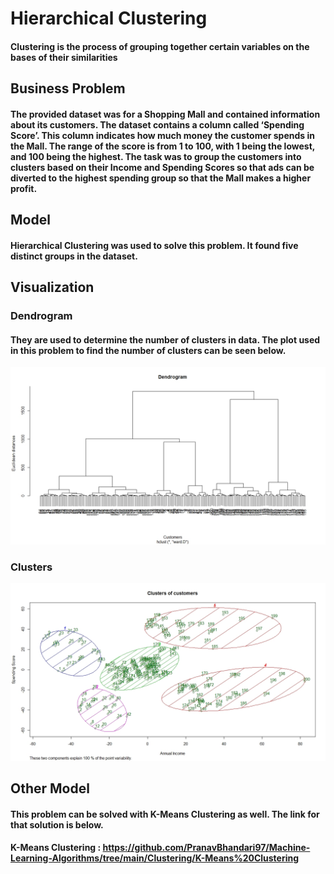 # Hierarchical Clustering   

#### Clustering is the process of grouping together certain variables on the bases of their similarities

## Business Problem
#### The provided dataset was for a Shopping Mall and contained information about its customers. The dataset contains a column called ‘Spending Score’. This column indicates how much money the customer spends in the Mall. The range of the score is from 1 to 100, with 1 being the lowest, and 100 being the highest. The task was to group the customers into clusters based on their Income and Spending Scores so that ads can be diverted to the highest spending group so that the Mall makes a higher profit.

## Model
#### Hierarchical Clustering was used to solve this problem. It found five distinct groups in the dataset.

## Visualization
### Dendrogram
#### They are used to determine the number of clusters in data. The plot used in this problem to find the number of clusters can be seen below.
![](Dendrogram.jpeg)

### Clusters
![](Clusters.jpeg)

## Other Model
#### This problem can be solved with K-Means Clustering as well. The link for that solution is below.
#### K-Means Clustering : https://github.com/PranavBhandari97/Machine-Learning-Algorithms/tree/main/Clustering/K-Means%20Clustering

